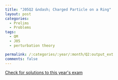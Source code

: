 ```yaml
---
title: "J05Q2 &ndash; Charged Particle on a Ring"
layout: post
categories:
  - Prelims
  - Problems
tags:
  - QM
  - J05
  - perturbation theory

permalink: /:categories/:year/:month/Q2:output_ext
comments: false
---
```

<object data="2005J2Q.pdf" type="application/pdf" width="100%" height="500"></object>
<div class="message"><a href='https://princetonprelim.com/prelim/14/'>Check for solutions to this year's exam</a></div>